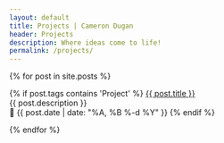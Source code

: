 ```yaml
---
layout: default
title: Projects | Cameron Dugan
header: Projects
description: Where ideas come to life!
permalink: /projects/
---
```


{% for post in site.posts %}
  <p>
  {% if post.tags contains 'Project' %}
    <a href="{{ post.url }}">{{ post.title }}</a><br>
    {{ post.description }}<br>
    📅 {{ post.date | date: "%A, %B %-d %Y" }}
  {% endif %}</p>
{% endfor %}
